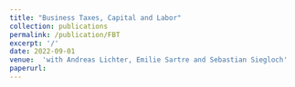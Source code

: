 ```yaml
---
title: "Business Taxes, Capital and Labor"
collection: publications
permalink: /publication/FBT
excerpt: '/'
date: 2022-09-01
venue:  'with Andreas Lichter, Emilie Sartre and Sebastian Siegloch'
paperurl:
---
```

